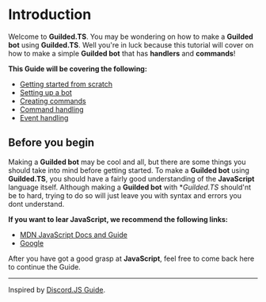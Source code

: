 # Introduction

Welcome to **Guilded.TS**. You may be wondering on how to make a **Guilded bot** using **Guilded.TS**. Well you're in luck because this tutorial will cover on how to make a simple **Guilded bot** that has **handlers** and **commands**!

**This Guide will be covering the following:**

-   [Getting started from scratch](/getting-started/)
-   [Setting up a bot](/getting-started/setting-up-a-bot.html)
-   [Creating commands](/creating-your-bot/creating-commands.html)
-   [Command handling](/creating-your-bot/command-handling.html)
-   [Event handling](/creating-your-bot/event-handling.html)

## Before you begin

Making a **Guilded bot** may be cool and all, but there are some things you should take into mind before getting started. To make a **Guilded bot** using **Guilded.TS**, you should have a fairly good understanding of the **JavaScript** language itself. Although making a **Guilded bot** with \*_Guilded.TS_ should'nt be to hard, trying to do so will just leave you with syntax and errors you dont understand.

**If you want to lear JavaScript, we recommend the following links:**

-   [MDN JavaScript Docs and Guide](https://developer.mozilla.org/en-US/docs/Web/JavaScript)
-   [Google](https://google.com)

After you have got a good grasp at **JavaScript**, feel free to come back here to continue the Guide.

---

Inspired by [Discord.JS Guide](https://discordjs.guide).
